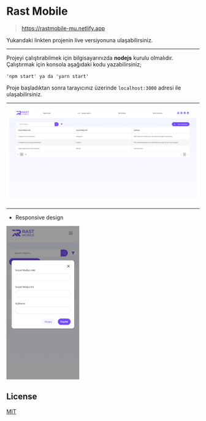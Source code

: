 # Rast Mobile

> https://rastmobile-mu.netlify.app

Yukarıdaki linkten projenin live versiyonuna ulaşabilirsiniz.

---

Projeyi çalıştırabilmek için bilgisayarınızda **nodejs** kurulu olmalıdır. Çalıştırmak için konsola aşağıdaki kodu yazabilirsiniz;

```
'npm start' ya da 'yarn start'
```

Proje başladıktan sonra tarayıcınız üzerinde `localhost:3000` adresi ile ulaşabilirsiniz.

---

![Modal Creator](./public/Desktop.png)

---

- Responsive design

<p float="left">
  <img src="./public/Mobile.png" height="400" />
</p>

## License

[MIT](https://choosealicense.com/licenses/mit/)
